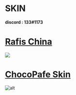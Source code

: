 # SKIN
#### discord : 133#1173

# [Rafis China](https://mega.nz/file/Gvw3UaLL#Da2MEuYKjiZoUzbI-2329oSXKuTi2II3zkw-b7A-NY4)
[![](https://img.youtube.com/vi/tyjpwYUEMYA/0.jpg)](https://www.youtube.com/watch?v=tyjpwYUEMYA)



# [ChocoPafe Skin](https://mega.nz/file/D34DgZxa#sLKPkIiNSd5yoGwhfnOm0gUkPEWttmKZaocWsW-nM8g)
![alt](https://i.imgur.com/CAkPhvu.png)



